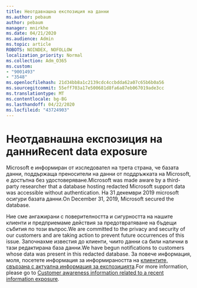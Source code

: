 ```yaml
---
title: Неотдавнашна експозиция на данни
ms.author: pebaum
author: pebaum
manager: mnirkhe
ms.date: 04/21/2020
ms.audience: Admin
ms.topic: article
ROBOTS: NOINDEX, NOFOLLOW
localization_priority: Normal
ms.collection: Adm_O365
ms.custom:
- "9001493"
- "3548"
ms.openlocfilehash: 21d34bb8a1c2139cdc4ccbdda62a07c65b6b0a56
ms.sourcegitcommit: 55eff703a17e500681d8fa6a87eb067019ade3cc
ms.translationtype: MT
ms.contentlocale: bg-BG
ms.lasthandoff: 04/22/2020
ms.locfileid: "43724903"
---
```

# <a name="recent-data-exposure"></a><span data-ttu-id="5e2c3-102">Неотдавнашна експозиция на данни</span><span class="sxs-lookup"><span data-stu-id="5e2c3-102">Recent data exposure</span></span>

<span data-ttu-id="5e2c3-103">Microsoft е информиран от изследовател на трета страна, че базата данни, поддържаща преносители на данни от поддръжката на Microsoft, е достъпна без удостоверяване.</span><span class="sxs-lookup"><span data-stu-id="5e2c3-103">Microsoft was made aware by a third-party researcher that a database hosting redacted Microsoft support data was accessible without authentication.</span></span> <span data-ttu-id="5e2c3-104">На 31 декември 2019 microsoft осигури базата данни.</span><span class="sxs-lookup"><span data-stu-id="5e2c3-104">On December 31, 2019, Microsoft secured the database.</span></span>

<span data-ttu-id="5e2c3-105">Ние сме ангажирани с поверителността и сигурността на нашите клиенти и предприемаме действия за предотвратяване на бъдещи събития по този въпрос.</span><span class="sxs-lookup"><span data-stu-id="5e2c3-105">We are committed to the privacy and security of our customers and are taking action to prevent future occurrences of this issue.</span></span> <span data-ttu-id="5e2c3-106">Започнахме известия до клиенти, чиито данни са били налични в тази редактирана база данни.</span><span class="sxs-lookup"><span data-stu-id="5e2c3-106">We have begun notifications to customers whose data was present in this redacted database.</span></span> <span data-ttu-id="5e2c3-107">За повече информация, моля, посетете информация за информираността на [клиентите, свързана с актуална информация за експозицията](https://aka.ms/privacyinfo).</span><span class="sxs-lookup"><span data-stu-id="5e2c3-107">For more information, please go to [Customer awareness information related to a recent information exposure](https://aka.ms/privacyinfo).</span></span>
